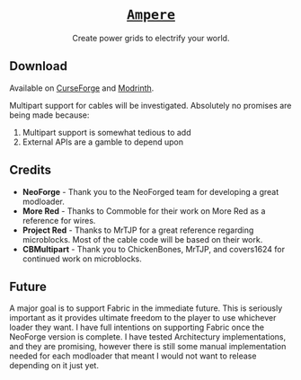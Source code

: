 # [<div align="center">`Ampere`</div>](https://github.com/GTLugo/ampere)

<div align="center">Create power grids to electrify your world.</div>

## Download

Available on [CurseForge](https://www.curseforge.com/minecraft/mc-mods/ampere) and [Modrinth](https://modrinth.com/project/ampere).

Multipart support for cables will be investigated. Absolutely no promises are being made because:
1. Multipart support is somewhat tedious to add
2. External APIs are a gamble to depend upon

## Credits

* **NeoForge** - Thank you to the NeoForged team for developing a great modloader.
* **More Red** - Thanks to Commoble for their work on More Red as a reference for wires.
* **Project Red** - Thanks to MrTJP for a great reference regarding microblocks. Most of the cable code will be based on their work.
* **CBMultipart** - Thank you to ChickenBones, MrTJP, and covers1624 for continued work on microblocks.

## Future

A major goal is to support Fabric in the immediate future. This is seriously important as it provides ultimate freedom to the player to use whichever loader they want. I have full intentions on supporting Fabric once the NeoForge version is complete. I have tested Architectury implementations, and they are promising, however there is still some manual implementation needed for each modloader that meant I would not want to release depending on it just yet.
